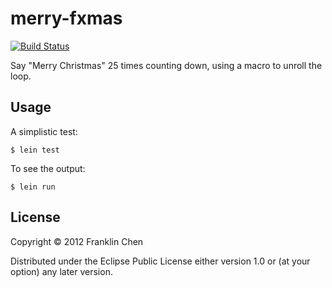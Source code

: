 # merry-fxmas

[![Build Status](https://travis-ci.org/FranklinChen/merry-fxmas-clojure.png)](https://travis-ci.org/FranklinChen/merry-fxmas-clojure)

Say "Merry Christmas" 25 times counting down, using a macro to unroll the loop.

## Usage

A simplistic test:

``` console
$ lein test
```

To see the output:

``` console
$ lein run
```

## License

Copyright © 2012 Franklin Chen

Distributed under the Eclipse Public License either version 1.0 or (at
your option) any later version.
